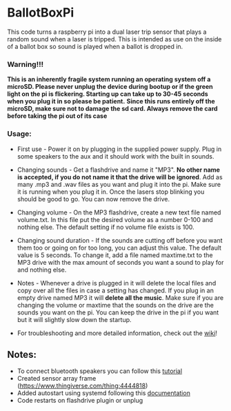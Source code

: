 # BallotBoxPi
This code turns a raspberry pi into a dual laser trip sensor that plays a random sound when a laser is tripped. This is intended as use on the inside of a ballot box so sound is played when a ballot is dropped in.

### Warning!!!
**This is an inherently fragile system running an operating system off a microSD. Please never unplug the device during bootup or if the green light on the pi is flickering. Starting up can take up to 30-45 seconds when you plug it in so please be patient.**
**Since this runs entirely off the microSD, make sure not to damage the sd card. Always remove the card before taking the pi out of its case**

### Usage:

* First use - Power it on by plugging in the supplied power supply. Plug in some speakers to the aux and it should work with the built in sounds.

* Changing sounds - Get a flashdrive and name it "MP3". **No other name is accepted, if you do not name it that the drive will be ignored**. Add as many .mp3 and .wav files as you want and plug it into the pi. Make sure it is running when you plug it in. Once the lasers stop blinking you should be good to go. You can now remove the drive.

* Changing volume - On the MP3 flashdrive, create a new text file named volume.txt. In this file put the desired volume as a number 0-100 and nothing else. The default setting if no volume file exists is 100.

* Changing sound duration - If the sounds are cutting off before you want them too or going on for too long, you can adjust this value. The default value is 5 seconds. To change it, add a file named maxtime.txt to the MP3 drive with the max amount of seconds you want a sound to play for and nothing else.

* Notes - Whenever a drive is plugged in it will delete the local files and copy over all the files in case a setting has changed. If you plug in an empty drive named MP3 it will **delete all the music**. Make sure if you are changing the volume or maxtime that the sounds on the drive are the sounds you want on the pi. You can keep the drive in the pi if you want but it will slightly slow down the startup.

* For troubleshooting and more detailed information, check out the [wiki](https://github.com/spacemuggle/BallotBoxPi/wiki)!

## Notes:

* To connect bluetooth speakers you can follow this [tutorial](https://pimylifeup.com/raspberry-pi-bluetooth/)
* Created sensor array frame (https://www.thingiverse.com/thing:4444818)
* Added autostart using systemd following this [documentation](https://www.raspberrypi.org/documentation/linux/usage/systemd.md)
* Code restarts on flashdrive plugin or unplug
